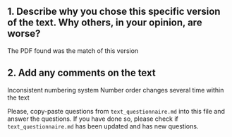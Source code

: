 ## 1. Describe why you chose this specific version of the text. Why others, in your opinion, are worse?

The PDF found was the match of this version

## 2. Add any comments on the text

Inconsistent numbering system
Number order changes several time within the text

Please, copy-paste questions from `text_questionnaire.md` into this file and answer the questions.
If you have done so, please check if `text_questionnaire.md` has been updated and has new questions.


